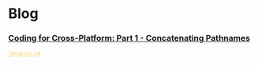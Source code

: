 # Blog

### [Coding for Cross-Platform: Part 1 - Concatenating Pathnames](articles/2018-02-19_coding-for-cross-platform-1.md)
<span style="color: #f2cf4a; font-family: Babas; font-size: 1em;">*2018-02-19*</span>
